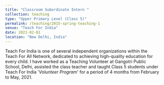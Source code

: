 ```yaml
---
title: "Classroom Subordinate Intern "
collection: teaching
type: "Upper Primary Level (Class 5)"
permalink: /teaching/2015-spring-teaching-1
venue: "Teach For India"
date: 2021-02-01
location: "New Delhi, India"
---
```


Teach For India is one of several independent organizations within the Teach For All Network, dedicated to achieving high-quality education for every child. I have worked as a Teaching Volunteer at Gangotri Public School, Delhi, assisted the class teacher and taught Class 5 students under Teach For India '_Volunteer Program_' for a period of 4 months from February to May, 2021.

